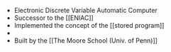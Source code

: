 - Electronic Discrete Variable Automatic Computer
- Successor to the [[ENIAC]]
- Implemented the concept of the [[stored program]]
-
- Built by the [[The Moore School (Univ. of Penn)]]